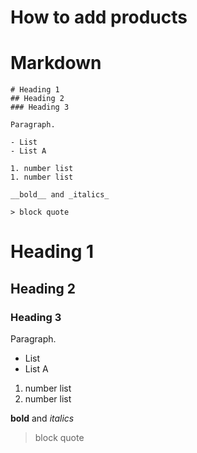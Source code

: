 

# How to add products



# Markdown

```
# Heading 1
## Heading 2
### Heading 3

Paragraph. 

- List
- List A

1. number list
1. number list

__bold__ and _italics_

> block quote
```

# Heading 1
## Heading 2
### Heading 3

Paragraph. 

- List
- List A

1. number list
1. number list

__bold__ and _italics_


> block quote
